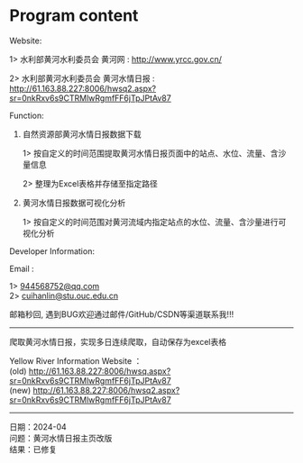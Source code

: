 # Program content



Website:  <br>

1> 水利部黄河水利委员会 黄河网 : http://www.yrcc.gov.cn/  <br>

2> 水利部黄河水利委员会 黄河水情日报 : http://61.163.88.227:8006/hwsq2.aspx?sr=0nkRxv6s9CTRMlwRgmfFF6jTpJPtAv87  <br>




Function:  <br>

1. 自然资源部黄河水情日报数据下载  <br>

    1> 按⾃定义的时间范围提取⻩河⽔情⽇报⻚⾯中的站点、⽔位、流量、含沙量信息  <br>

    2> 整理为Excel表格并存储⾄指定路径  <br>

2. 黄河水情日报数据可视化分析  <br>

    1> 按⾃定义的时间范围对⻩河流域内指定站点的⽔位、流量、含沙量进⾏可视化分析  <br>





Developer Information:  <br>

Email :  <br>

1> 944568752@qq.com  <br>
2> cuihanlin@stu.ouc.edu.cn  <br>


邮箱秒回, 遇到BUG欢迎通过邮件/GitHub/CSDN等渠道联系我!!!  <br>





---



爬取黄河水情日报，实现多日连续爬取，自动保存为excel表格  <br>

Yellow River Information Website ：   <br>
(old) http://61.163.88.227:8006/hwsq.aspx?sr=0nkRxv6s9CTRMlwRgmfFF6jTpJPtAv87  <br>
(new) http://61.163.88.227:8006/hwsq2.aspx?sr=0nkRxv6s9CTRMlwRgmfFF6jTpJPtAv87  <br>


---


日期：2024-04  <br>
问题：黄河水情日报主页改版  <br>
结果：已修复  <br>




